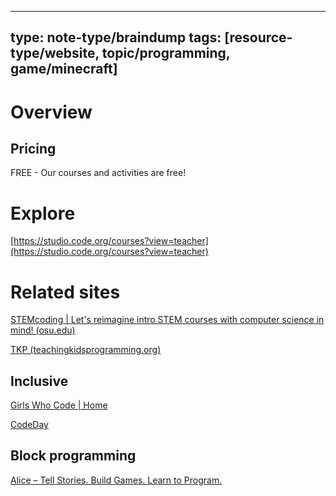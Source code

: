 
---
type: note-type/braindump
tags: [resource-type/website, topic/programming, game/minecraft]
---

# Overview


## Pricing

FREE - Our courses and activities are free!

# Explore

[https://studio.code.org/courses?view=teacher](https://studio.code.org/courses?view=teacher)

# Related sites

[STEMcoding | Let's reimagine intro STEM courses with computer science in mind! (osu.edu)](https://u.osu.edu/stemcoding/)

[TKP (teachingkidsprogramming.org)](https://teachingkidsprogramming.org/)


## Inclusive

[Girls Who Code | Home](https://girlswhocode.com/)

[CodeDay](https://www.codeday.org/)

## Block programming

[Alice – Tell Stories. Build Games. Learn to Program.](https://www.alice.org/)




